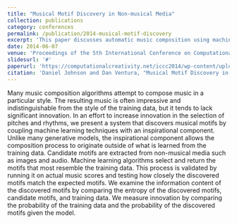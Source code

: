 ```yaml
---
title: "Musical Motif Discovery in Non-musical Media"
collection: publications
category: conferences
permalink: /publication/2014-musical-motif-discovery
excerpt: 'This paper discusses automatic music composition using machine learning techniques'
date: 2014-06-07
venue: 'Proceedings of the 5th International Conference on Computational Creativity'
slidesurl: '#'
paperurl: 'https://computationalcreativity.net/iccc2014/wp-content/uploads/2014/06/7.1_Johnson.pdf'
citation: 'Daniel Johnson and Dan Ventura, "Musical Motif Discovery in Non-musical Media", Proceedings of the 5th International Conference on Computational Creativity, pp. 91-99, 2014'
---
```


Many music composition algorithms attempt to compose music in a particular style. The resulting music is often impressive and indistinguishable from the style of the training data, but it tends to lack significant innovation. In an effort to increase innovation in the selection of pitches and rhythms, we present a system that discovers musical motifs by coupling machine learning techniques with an inspirational component. Unlike many generative models, the inspirational component allows the composition process to originate outside of what is learned from the training data. Candidate motifs are extracted from non-musical media such as images and audio. Machine learning algorithms select and return the motifs that most resemble the training data. This process is validated by running it on actual music scores and testing how closely the discovered motifs match the expected motifs. We examine the information content of the discovered motifs by comparing the entropy of the discovered motifs, candidate motifs, and training data. We measure innovation by comparing the probability of the training data and the probability of the discovered motifs given the model.
